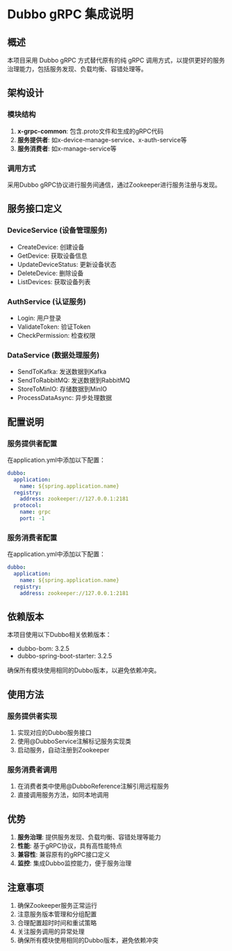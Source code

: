 # Dubbo gRPC 集成说明

## 概述

本项目采用 Dubbo gRPC 方式替代原有的纯 gRPC 调用方式，以提供更好的服务治理能力，包括服务发现、负载均衡、容错处理等。

## 架构设计

### 模块结构

1. **x-grpc-common**: 包含.proto文件和生成的gRPC代码
3. **服务提供者**: 如x-device-manage-service、x-auth-service等
4. **服务消费者**: 如x-manage-service等

### 调用方式

采用Dubbo gRPC协议进行服务间通信，通过Zookeeper进行服务注册与发现。

## 服务接口定义

### DeviceService (设备管理服务)

- CreateDevice: 创建设备
- GetDevice: 获取设备信息
- UpdateDeviceStatus: 更新设备状态
- DeleteDevice: 删除设备
- ListDevices: 获取设备列表

### AuthService (认证服务)

- Login: 用户登录
- ValidateToken: 验证Token
- CheckPermission: 检查权限

### DataService (数据处理服务)

- SendToKafka: 发送数据到Kafka
- SendToRabbitMQ: 发送数据到RabbitMQ
- StoreToMinIO: 存储数据到MinIO
- ProcessDataAsync: 异步处理数据

## 配置说明

### 服务提供者配置

在application.yml中添加以下配置：

```yaml
dubbo:
  application:
    name: ${spring.application.name}
  registry:
    address: zookeeper://127.0.0.1:2181
  protocol:
    name: grpc
    port: -1
```

### 服务消费者配置

在application.yml中添加以下配置：

```yaml
dubbo:
  application:
    name: ${spring.application.name}
  registry:
    address: zookeeper://127.0.0.1:2181
```

## 依赖版本

本项目使用以下Dubbo相关依赖版本：

- dubbo-bom: 3.2.5
- dubbo-spring-boot-starter: 3.2.5

确保所有模块使用相同的Dubbo版本，以避免依赖冲突。

## 使用方法

### 服务提供者实现

1. 实现对应的Dubbo服务接口
2. 使用@DubboService注解标记服务实现类
3. 启动服务，自动注册到Zookeeper

### 服务消费者调用

1. 在消费者类中使用@DubboReference注解引用远程服务
2. 直接调用服务方法，如同本地调用

## 优势

1. **服务治理**: 提供服务发现、负载均衡、容错处理等能力
2. **性能**: 基于gRPC协议，具有高性能特点
3. **兼容性**: 兼容原有的gRPC接口定义
4. **监控**: 集成Dubbo监控能力，便于服务治理

## 注意事项

1. 确保Zookeeper服务正常运行
2. 注意服务版本管理和分组配置
3. 合理配置超时时间和重试策略
4. 关注服务调用的异常处理
5. 确保所有模块使用相同的Dubbo版本，避免依赖冲突
